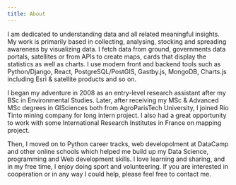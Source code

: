 ```yaml
---
title: About
---
```


I am dedicated to understanding data and all related meaningful insights. My work is primarily based in collecting, analysing, stocking and spreading awareness by visualizing data. I fetch data from ground, governments data portals, satellites or from APIs to create maps, cards that display the statistics as well as charts. I use modern front and backend tools such as Python/Django, React, PostgreSQL/PostGIS, Gastby.js, MongoDB, Charts.js including Esri & satellite products and so on.

I began my adventure in 2008 as an entry-level research assistant after my BSc in Environmental Studies. Later, after receiving my MSc & Advanced MSc degrees in GISciences both from AgroParisTech University, I joined Rio Tinto mining company for long intern project. I also had a great opportunity to work with some International Research Institutes in France on mapping project.

Then, I moved on to Python career tracks, web developolment at DataCamp and other online schools which helped me build up my Data Science, programming and Web development skills. I love learning and sharing, and in my free time, I enjoy doing sport and volunteering. If you are interested in cooperation or in any way I could help, please feel free to contact me.
